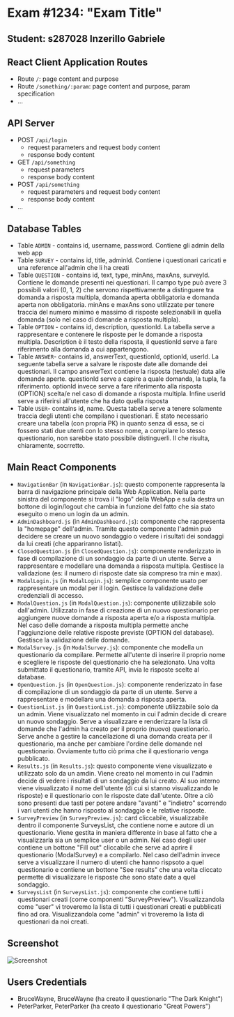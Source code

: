 # Exam #1234: "Exam Title"
## Student: s287028 Inzerillo Gabriele 

## React Client Application Routes

- Route `/`: page content and purpose
- Route `/something/:param`: page content and purpose, param specification
- ...

## API Server

- POST `/api/login`
  - request parameters and request body content
  - response body content
- GET `/api/something`
  - request parameters
  - response body content
- POST `/api/something`
  - request parameters and request body content
  - response body content
- ...

## Database Tables

- Table `ADMIN` - contains id, username, password. Contiene gli admin della web app
- Table `SURVEY` - contains id, title, adminId. Contiene i questionari caricati e una reference all'admin che li ha creati
- Table `QUESTION` - contains id, text, type, minAns, maxAns, surveyId. Contiene le domande presenti nei questionari. Il campo type può avere 3 possibili valori (0, 1, 2) che servono rispettivamente a distinguere tra domanda a risposta multipla, domanda aperta obbligatoria e domanda aperta non obbligatoria. minAns e maxAns sono utilizzate per tenere traccia del numero minimo e massimo di risposte selezionabili in quella domanda (solo nel caso di domande a risposta multipla).
- Table `OPTION` - contains id, description, questionId. La tabella serve a rappresentare e contenere le risposte per le domande a risposta multipla. Description è il testo della risposta, il questionId serve a fare riferimento alla domanda a cui appartengono.
- Table `ANSWER`- contains id, answerText, questionId, optionId, userId. La seguente tabella serve a salvare le risposte date alle domande dei questionari. Il campo answerText contiene la risposta (testuale) data alle domande aperte. questionId serve a capire a quale domanda, la tupla, fa riferimento. optionId invece serve a fare riferimento alla risposta (OPTION) scelta/e nel caso di domande a risposta multipla. Infine userId serve a riferirsi all'utente che ha dato quella risposta
- Table `USER`- contains id, name. Questa tabella serve a tenere solamente traccia degli utenti che compilano i questionari. È stato necessario creare una tabella (con propria PK) in quanto senza di essa, se ci fossero stati due utenti con lo stesso nome, a compilare lo stesso questionario, non sarebbe stato possibile distinguerli. Il che risulta, chiaramente, socrretto.

## Main React Components

- `NavigationBar` (in `NavigationBar.js`): questo componente rappresenta la barra di navigazione principale della Web Application. Nella parte sinistra del componente si trova il "logo" della WebApp e sulla destra un bottone di login/logout che cambia in funzione del fatto che sia stato eseguito o meno un login da un admin.
- `AdminDashboard.js` (in `AdminDashboard.js`): componente che rappresenta la "homepage" dell'admin. Tramite questo componente l'admin può decidere se creare un nuovo sondaggio o vedere i risultati dei sondaggi da lui creati (che appariranno listati).
- `ClosedQuestion.js` (in `ClosedQuestion.js`): componente renderizzato in fase di compilazione di un sondaggio da parte di un utente. Serve a rappresentare e modellare una domanda a risposta multipla. Gestisce la validazione (es: il numero di risposte date sia compreso tra min e max).
- `ModalLogin.js` (in `ModalLogin.js`): semplice componente usato per rappresentare un modal per il login. Gestisce la validazione delle credenziali di accesso.
- `ModalQuestion.js` (in `ModalQuestion.js`): componente utilizzabile solo dall'admin. Utilizzato in fase di creazione di un nuovo questionario per aggiungere nuove domande a risposta aperta e/o a risposta multipla. Nel caso delle domande a risposta multipla permette anche l'aggiunzione delle relative risposte previste (OPTION del database). Gestisce la validazione delle domande.
- `ModalSurvey.js` (in `ModalSurvey.js`): componente che modella un questionario da compilare. Permette all'utente di inserire il proprio nome e scegliere le risposte del questionario che ha selezionato. Una volta submittato il questionario, tramite API, invia le risposte scelte al database.
- `OpenQuestion.js` (in `OpenQuestion.js`): componente renderizzato in fase di compilazione di un sondaggio da parte di un utente. Serve a rappresentare e modellare una domanda a risposta aperta.
- `QuestionList.js` (in `QuestionList.js`): componente utilizzabile solo da un admin. Viene visualizzato nel momento in cui l'admin decide di creare un nuovo sondaggio. Serve a visualizzare e renderizzare la lista di domande che l'admin ha creato per il proprio (nuovo) questionario. Serve anche a gestire la cancellazione di una domanda creata per il questionario, ma anche per cambiare l'ordine delle domande nel questionario. Ovviamente tutto ciò prima che il questionario venga pubblicato.
- `Results.js` (in `Results.js`): questo componente viene visualizzato e utilizzato solo da un amdin. Viene creato nel momento in cui l'admin decide di vedere i risultati di un sondaggio da lui creato. Al suo interno viene visualizzato il nome dell'utente (di cui si stanno visualizzando le risposte) e il questionario con le risposte date dall'utente. Oltre a ciò sono presenti due tasti per potere andare "avanti" e "indietro" scorrendo i vari utenti che hanno risposto al sondaggio e le relative risposte.
- `SurveyPreview` (in `SurveyPreview.js`): card cliccabile, visualizzabile dentro il componente SurveysList, che contiene nome e autore di un questionario. Viene gestita in maniera differente in base al fatto che a visualizzarla sia un semplice user o un admin. Nel caso degli user contiene un bottone "Fill out" cliccabile che serve ad aprire il questionario (ModalSurvey) e a compilarlo. Nel caso dell'admin invece serve a visualizzare il numero di utenti che hanno rispsoto a quel questionario e contiene un bottone "See results" che una volta cliccato permette di visualizzare le risposte che sono state date a quel sondaggio.
- `SurveysList` (in `SurveysList.js`): componente che contiene tutti i questionari creati (come componenti "SurveyPreview"). Visualizzandola come "user" vi troveremo la lista di tutti i questionari creati e pubblicati fino ad ora. Visualizzandola come "admin" vi troveremo la lista di questionari da noi creati.

## Screenshot

![Screenshot](./img/screenshot.jpg)

## Users Credentials

- BruceWayne, BruceWayne (ha creato il questionario "The Dark Knight")
- PeterParker, PeterParker (ha creato il questionario "Great Powers")
